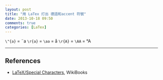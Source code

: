 ```yaml
---
layout: post
title: "用 LaTex 打出 德語和accent 符號"
date: 2013-10-18 09:50
comments: true
categories: [LaTex]
---
```

`\"{a}` = ¨a
`\r{a}` = `\aa` = å
`\r{A}` = `\AA` = °A

----
## References
* [LaTeX/Special Characters](http://en.wikibooks.org/wiki/LaTeX/Special_Characters "LaTeX/Special Characters"), WikiBooks